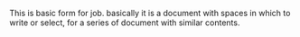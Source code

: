 This is basic form for job.
basically it is a document with spaces in which to write or select, for a series of document with similar contents.